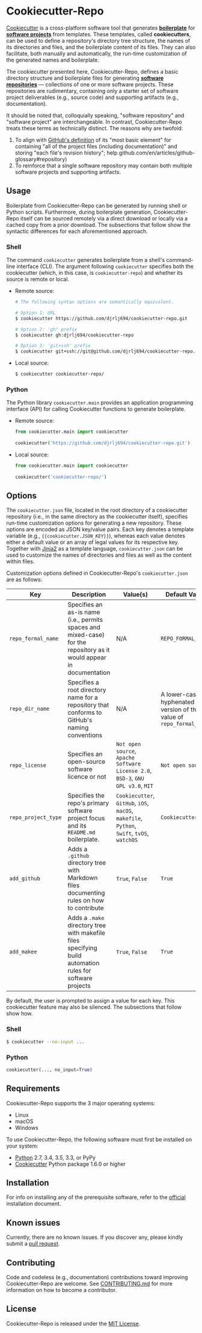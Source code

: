 # Cookiecutter-Repo

[Cookiecutter](https://github.com/audreyr/cookiecutter) is a cross-platform software tool that generates [**boilerplate**](https://en.wikipedia.org/wiki/Boilerplate_code) for [**software projects**](https://en.wikipedia.org/wiki/Software_project_management) from templates.  These templates, called **cookiecutters**, can be used to define a repository's directory tree structure, the names of its directories and files, and the boilerplate content of its files.  They can also facilitate, both manually and automatically, the run-time customization of the generated names and boilerplate.

The cookiecutter presented here, Cookiecutter-Repo, defines a basic directory structure and boilerplate files for generating [**software repositories**](https://en.wikipedia.org/wiki/Software_repository) &mdash; collections of one or more software projects.  These repositories are rudimentary, containing only a starter set of software project deliverables (e.g., source code) and supporting artifacts (e.g., documentation).

It should be noted that, colloquially speaking, "software repository" and "software project" are interchangeable.  In contrast, Cookiecutter-Repo treats these terms as technically distinct.  The reasons why are twofold:

1. To align with [GitHub's definition](https://help.github.com/en/articles/github-glossary#repository) of its "most basic element" for containing "all of the project files (including documentation)" and storing "each file's revision history";
help.github.com/en/articles/github-glossary#repository)
2. To reinforce that a single software repository may contain both multiple software projects and supporting artifacts.

## Usage

Boilerplate from Cookiecutter-Repo can be generated by running shell or Python scripts.  Furthermore, during boilerplate generation, Cookiecutter-Repo itself can be sourced remotely via a direct download or locally via a cached copy from a prior download.  The subsections that follow show the syntactic differences for each aforementioned approach.

### Shell

The command `cookiecutter` generates boilerplate from a shell's command-line interface (CLI).  The argument following `cookiecutter` specifies both the cookiecutter (which, in this case, is `cookiecutter-repo`) and whether its source is remote or local.

* Remote source:

    ```sh
    # The following syntax options are semantically equivalent.
    
    # Option 1: URL
    $ cookiecutter https://github.com/djrlj694/cookiecutter-repo.git
    
    # Option 2: 'gh" prefix
    $ cookiecutter gh:djrlj694/cookiecutter-repo
    
    # Option 3: 'git+ssh' prefix
    $ cookiecutter git+ssh://git@github.com/djrlj694/cookiecutter-repo.git
    ```

* Local source:

    ```sh
    $ cookiecutter cookiecutter-repo/
    ```

### Python

The Python library `cookiecutter.main` provides an application programming interface (API) for calling Cookiecutter functions to generate boilerplate.

* Remote source:

    ```python
    from cookiecutter.main import cookiecutter
       
    cookiecutter('https://github.com/djrlj694/cookiecutter-repo.git')
    ```
    
* Local source:

    ```python
    from cookiecutter.main import cookiecutter
       
    cookiecutter('cookiecutter-repo/')
    ```
    
## Options

The `cookiecutter.json` file, located in the root directory of a cookiecutter repository (i.e., in the same directory as the cookiecutter itself), specifies run-time customization options for generating a new repository.  These options are encoded as JSON key/value pairs.  Each key denotes a template variable (e.g., `{{cookiecutter.`*`JSON_KEY`*`}}`), whereas each value denotes either a default value or an array of legal values for its respective key.  Together with [Jinja2](http://jinja.pocoo.org/docs/2.10/) as a template language, `cookiecutter.json` can be used to customize the names of directories and files as well as the content within files.

Customization options defined in Cookiecutter-Repo's `cookiecutter.json` are as follows:

| Key | Description | Value(s) | Default Value |
| --- | ----------- | ------ | ------------- |
| `repo_formal_name` | Specifies an as-is name (i.e., permits spaces and mixed-case) for the repository as it would appear in documentation | N/A | `REPO_FORMAL_NAME` |
| `repo_dir_name` | Specifies a root directory name for a repository that conforms to GitHub's naming conventions | N/A | A lower-case, hyphenated version of the value of `repo_formal_name` |
| `repo_license` | Specifies an open-source software licence or not | `Not open source`, `Apache Software License 2.0`, `BSD-3`, `GNU GPL v3.0`, `MIT`  | `Not open source` |
| `repo_project_type` | Specifies the repo's primary software project focus and its `README.md` boilerplate. | `Cookiecutter`, `GitHub`, `iOS`, `macOS`, `makefile`, `Python`, `Swift`, `tvOS`, `watchOS` | `Cookiecutter` |
| `add_github` | Adds a `.github` directory tree with Markdown files documenting rules on how to contribute | `True`, `False` | `True` |
| `add_makee` | Adds a `.make` directory tree with makefile files specifying build automation rules for software projects | `True`, `False` | `True` |

By default, the user is prompted to assign a value for each key.  This cookiecutter feature may also be silenced.  The subsections that follow show how.

### Shell

```sh
$ cookiecutter --no-input ...
```

### Python

```python
cookiecutter(..., no_input=True)
```

## Requirements

Cookiecutter-Repo supports the 3 major operating systems:

* Linux
* macOS
* Windows

To use Cookiecutter-Repo, the following software must first be installed on your system:

* [Python](https://www.python.org/downloads/) 2.7, 3.4, 3.5, 3.3, or PyPy
* [Cookiecutter](https://github.com/audreyr/cookiecutter) Python package 1.6.0 or higher

## Installation

For info on installing any of the prerequisite software, refer to the [official](https://cookiecutter.readthedocs.io/en/latest/installation.html) installation document.

## Known issues

Currently, there are no known issues.  If you discover any, please kindly submit a [pull request](.github/CONTRIBUTING.md).

## Contributing

Code and codeless (e.g., documentation) contributions toward improving Cookiecutter-Repo are welcome. See [CONTRIBUTING.md](.github/CONTRIBUTING.md) for more information on how to become a contributor.

## License

Cookiecutter-Repo is released under the [MIT License](LICENSE.md).
